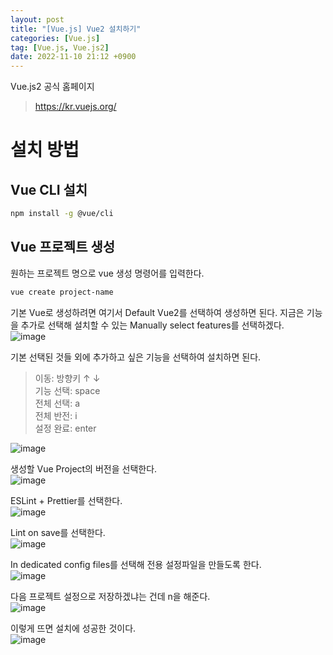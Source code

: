 ```yaml
---
layout: post
title: "[Vue.js] Vue2 설치하기"
categories: [Vue.js]
tag: [Vue.js, Vue.js2]
date: 2022-11-10 21:12 +0900
---
```


Vue.js2 공식 홈페이지  
> https://kr.vuejs.org/

# 설치 방법

## Vue CLI 설치

```sh
npm install -g @vue/cli
```

## Vue 프로젝트 생성

원하는 프로젝트 명으로 vue 생성 명령어를 입력한다.   
```sh
vue create project-name
```

기본 Vue로 생성하려면 여기서 Default Vue2를 선택하여 생성하면 된다.
지금은 기능을 추가로 선택해 설치할 수 있는 Manually select features를 선택하겠다.  
![image](https://user-images.githubusercontent.com/53047744/201083597-b6fc1e32-9f83-4c52-961c-cdf0ab602def.png)

기본 선택된 것들 외에 추가하고 싶은 기능을 선택하여 설치하면 된다.

> 이동: 방향키 ↑ ↓  
> 기능 선택: space  
> 전체 선택: a  
> 전체 반전: i  
> 설정 완료: enter

![image](https://user-images.githubusercontent.com/53047744/201083686-151afa3e-cba1-4730-b4ae-a42079529455.png)

생성할 Vue Project의 버전을 선택한다.  
![image](https://user-images.githubusercontent.com/53047744/201085179-0e79452b-64f3-432b-8444-dbc56c347582.png)

ESLint + Prettier를 선택한다.  
![image](https://user-images.githubusercontent.com/53047744/201087089-a9659fa2-4ddf-4b1b-b951-0a1581646380.png)

Lint on save를 선택한다.  
![image](https://user-images.githubusercontent.com/53047744/201087246-936bd905-91f8-4bfd-8745-b3e4e006d738.png)


In dedicated config files를 선택해 전용 설정파일을 만들도록 한다.  
![image](https://user-images.githubusercontent.com/53047744/201087585-314e2555-37a9-4925-886d-c864b7b91579.png)

다음 프로젝트 설정으로 저장하겠냐는 건데 n을 해준다.  
![image](https://user-images.githubusercontent.com/53047744/201087719-080fac3a-ff48-4358-88fe-5516f241d6ee.png)

이렇게 뜨면 설치에 성공한 것이다.  
![image](https://user-images.githubusercontent.com/53047744/201088198-c240abd4-bf4a-4fbe-ae8c-8e0b3bba5476.png)
